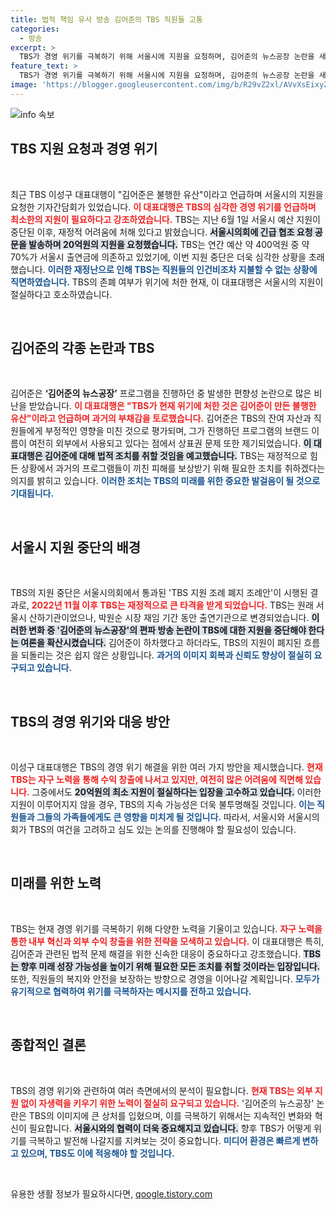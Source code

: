 ```yaml
---
title: 법적 책임 유사 방송 김어준의 TBS 직원들 고통
categories:
  - 방송
excerpt: >
  TBS가 경영 위기를 극복하기 위해 서울시에 지원을 요청하며, 김어준의 뉴스공장 논란을 새롭게 언급하고 있다. 이성구 대표대행은 김어준을 불행한 유산으로 지적하며 법적 조치도 예고했다. TBS의 미래가 갈림길에 서있는 가운데, 20억원 지원 요청이 주목을 받고 있다.
feature_text: >
  TBS가 경영 위기를 극복하기 위해 서울시에 지원을 요청하며, 김어준의 뉴스공장 논란을 새롭게 언급하고 있다. 이성구 대표대행은 김어준을 불행한 유산으로 지적하며 법적 조치도 예고했다. TBS의 미래가 갈림길에 서있는 가운데, 20억원 지원 요청이 주목을 받고 있다.
image: 'https://blogger.googleusercontent.com/img/b/R29vZ2xl/AVvXsEixyZcFfHzMRdzZMjFBmAUKJYCLCGyLL1o632UiGVXcaFdKo_bkvkuCioo0uUKlGfBVcT3P84aROyZIXSBEx3Aw5nCQ3pTgDom1WDC4m8eifvWiAmWEEVb4x6G_l8C0QH225ldMjyaFvpxGEBGNO37VmDTDMHGhJPq73UglMfDca1-0aw/s1600/blogspot.png'
---
```


<p><img src="https://blogger.googleusercontent.com/img/b/R29vZ2xl/AVvXsEixyZcFfHzMRdzZMjFBmAUKJYCLCGyLL1o632UiGVXcaFdKo_bkvkuCioo0uUKlGfBVcT3P84aROyZIXSBEx3Aw5nCQ3pTgDom1WDC4m8eifvWiAmWEEVb4x6G_l8C0QH225ldMjyaFvpxGEBGNO37VmDTDMHGhJPq73UglMfDca1-0aw/s1600/blogspot.png" alt="info 속보" /></p>

<h2 data-ke-size="size26">TBS 지원 요청과 경영 위기</h2>

<p data-ke-size="size16">&nbsp;</p>

<p>최근 TBS 이성구 대표대행이 "김어준은 불행한 유산"이라고 언급하며 서울시의 지원을 요청한 기자간담회가 있었습니다. <b><span style="color: #ee2323;">이 대표대행은 TBS의 심각한 경영 위기를 언급하며 최소한의 지원이 필요하다고 강조하였습니다.</span></b> TBS는 지난 6월 1일 서울시 예산 지원이 중단된 이후, 재정적 어려움에 처해 있다고 밝혔습니다. <b><span style="background-color: #21538527;">서울시의회에 긴급 협조 요청 공문을 발송하며 20억원의 지원을 요청했습니다.</span></b> TBS는 연간 예산 약 400억원 중 약 70%가 서울시 출연금에 의존하고 있었기에, 이번 지원 중단은 더욱 심각한 상황을 초래했습니다. <b><span style="color: #1a5490;">이러한 재정난으로 인해 TBS는 직원들의 인건비조차 지불할 수 없는 상황에 직면하였습니다.</span></b> TBS의 존폐 여부가 위기에 처한 현재, 이 대표대행은 서울시의 지원이 절실하다고 호소하였습니다.</p>

<p data-ke-size="size16">&nbsp;</p>

<h2 data-ke-size="size26">김어준의 각종 논란과 TBS</h2>

<p data-ke-size="size16">&nbsp;</p>

<p>김어준은 <b>‘김어준의 뉴스공장’</b> 프로그램을 진행하던 중 발생한 편향성 논란으로 많은 비난을 받았습니다. <b><span style="color: #ee2323;">이 대표대행은 "TBS가 현재 위기에 처한 것은 김어준이 만든 불행한 유산"이라고 언급하며 과거의 부채감을 토로했습니다.</span></b> 김어준은 TBS의 잔여 자산과 직원들에게 부정적인 영향을 미친 것으로 평가되며, 그가 진행하던 프로그램의 브랜드 이름이 여전히 외부에서 사용되고 있다는 점에서 상표권 문제 또한 제기되었습니다. <b><span style="background-color: #21538527;">이 대표대행은 김어준에 대해 법적 조치를 취할 것임을 예고했습니다.</span></b> TBS는 재정적으로 힘든 상황에서 과거의 프로그램들이 끼친 피해를 보상받기 위해 필요한 조치를 취하겠다는 의지를 밝히고 있습니다. <b><span style="color: #1a5490;">이러한 조치는 TBS의 미래를 위한 중요한 발걸음이 될 것으로 기대됩니다.</span></b></p>

<p data-ke-size="size16">&nbsp;</p>

<h2 data-ke-size="size26">서울시 지원 중단의 배경</h2>

<p data-ke-size="size16">&nbsp;</p>

<p>TBS의 지원 중단은 서울시의회에서 통과된 'TBS 지원 조례 폐지 조례안'이 시행된 결과로, <b><span style="color: #ee2323;">2022년 11월 이후 TBS는 재정적으로 큰 타격을 받게 되었습니다.</span></b> TBS는 원래 서울시 산하기관이었으나, 박원순 시장 재임 기간 동안 출연기관으로 변경되었습니다. <b><span style="background-color: #21538527;">이러한 변화 중 '김어준의 뉴스공장'의 편파 방송 논란이 TBS에 대한 지원을 중단해야 한다는 여론을 확산시켰습니다.</span></b> 김어준이 하차했다고 하더라도, TBS의 지원이 폐지된 흐름을 되돌리는 것은 쉽지 않은 상황입니다. <b><span style="color: #1a5490;">과거의 이미지 회복과 신뢰도 향상이 절실히 요구되고 있습니다.</span></b></p>

<p data-ke-size="size16">&nbsp;</p>

<h2 data-ke-size="size26">TBS의 경영 위기와 대응 방안</h2>

<p data-ke-size="size16">&nbsp;</p>

<p>이성구 대표대행은 TBS의 경영 위기 해결을 위한 여러 가지 방안을 제시했습니다. <b><span style="color: #ee2323;">현재 TBS는 자구 노력을 통해 수익 창출에 나서고 있지만, 여전히 많은 어려움에 직면해 있습니다.</span></b> 그중에서도 <b><span style="background-color: #21538527;">20억원의 최소 지원이 절실하다는 입장을 고수하고 있습니다.</span></b> 이러한 지원이 이루어지지 않을 경우, TBS의 지속 가능성은 더욱 불투명해질 것입니다. <b><span style="color: #1a5490;">이는 직원들과 그들의 가족들에게도 큰 영향을 미치게 될 것입니다.</span></b> 따라서, 서울시와 서울시의회가 TBS의 여건을 고려하고 심도 있는 논의를 진행해야 할 필요성이 있습니다.</p>

<p data-ke-size="size16">&nbsp;</p>

<h2 data-ke-size="size26">미래를 위한 노력</h2>

<p data-ke-size="size16">&nbsp;</p>

<p>TBS는 현재 경영 위기를 극복하기 위해 다양한 노력을 기울이고 있습니다. <b><span style="color: #ee2323;">자구 노력을 통한 내부 혁신과 외부 수익 창출을 위한 전략을 모색하고 있습니다.</span></b> 이 대표대행은 특히, 김어준과 관련된 법적 문제 해결을 위한 신속한 대응이 중요하다고 강조했습니다. <b><span style="background-color: #21538527;">TBS는 향후 미래 성장 가능성을 높이기 위해 필요한 모든 조치를 취할 것이라는 입장입니다.</span></b> 또한, 직원들의 복지와 안전을 보장하는 방향으로 경영을 이어나갈 계획입니다. <b><span style="color: #1a5490;">모두가 유기적으로 협력하여 위기를 극복하자는 메시지를 전하고 있습니다.</span></b></p>

<p data-ke-size="size16">&nbsp;</p>

<h2 data-ke-size="size26">종합적인 결론</h2>

<p data-ke-size="size16">&nbsp;</p>

<p>TBS의 경영 위기와 관련하여 여러 측면에서의 분석이 필요합니다. <b><span style="color: #ee2323;">현재 TBS는 외부 지원 없이 자생력을 키우기 위한 노력이 절실히 요구되고 있습니다.</span></b> '김어준의 뉴스공장' 논란은 TBS의 이미지에 큰 상처를 입혔으며, 이를 극복하기 위해서는 지속적인 변화와 혁신이 필요합니다. <b><span style="background-color: #21538527;">서울시와의 협력이 더욱 중요해지고 있습니다.</span></b> 향후 TBS가 어떻게 위기를 극복하고 발전해 나갈지를 지켜보는 것이 중요합니다. <b><span style="color: #1a5490;">미디어 환경은 빠르게 변하고 있으며, TBS도 이에 적응해야 할 것입니다.</span></b></p>

<p data-ke-size="size16">&nbsp;</p>
유용한 생활 정보가 필요하시다면, <a href="https://qoogle.tistory.com" rel="dofollow">qoogle.tistory.com</a>



